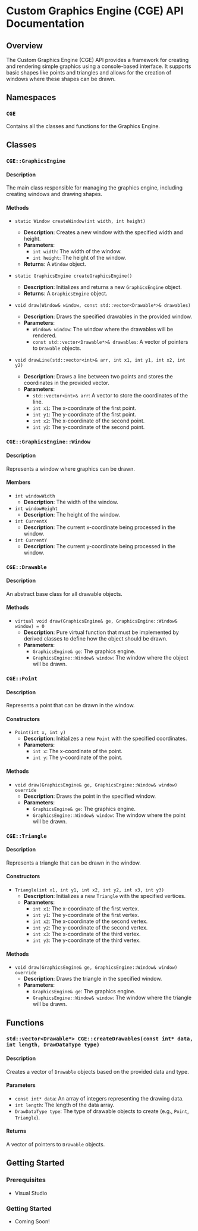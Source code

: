 # Custom Graphics Engine (CGE) API Documentation

## Overview
The Custom Graphics Engine (CGE) API provides a framework for creating and rendering simple graphics using a console-based interface. It supports basic shapes like points and triangles and allows for the creation of windows where these shapes can be drawn.

## Namespaces

### `CGE`
Contains all the classes and functions for the Graphics Engine.

## Classes

### `CGE::GraphicsEngine`

#### Description
The main class responsible for managing the graphics engine, including creating windows and drawing shapes.

#### Methods

- `static Window createWindow(int width, int height)`
  - **Description**: Creates a new window with the specified width and height.
  - **Parameters**:
    - `int width`: The width of the window.
    - `int height`: The height of the window.
  - **Returns**: A `Window` object.

- `static GraphicsEngine createGraphicsEngine()`
  - **Description**: Initializes and returns a new `GraphicsEngine` object.
  - **Returns**: A `GraphicsEngine` object.

- `void draw(Window& window, const std::vector<Drawable*>& drawables)`
  - **Description**: Draws the specified drawables in the provided window.
  - **Parameters**:
    - `Window& window`: The window where the drawables will be rendered.
    - `const std::vector<Drawable*>& drawables`: A vector of pointers to `Drawable` objects.

- `void drawLine(std::vector<int>& arr, int x1, int y1, int x2, int y2)`
  - **Description**: Draws a line between two points and stores the coordinates in the provided vector.
  - **Parameters**:
    - `std::vector<int>& arr`: A vector to store the coordinates of the line.
    - `int x1`: The x-coordinate of the first point.
    - `int y1`: The y-coordinate of the first point.
    - `int x2`: The x-coordinate of the second point.
    - `int y2`: The y-coordinate of the second point.

### `CGE::GraphicsEngine::Window`

#### Description
Represents a window where graphics can be drawn.

#### Members

- `int windowWidth`
  - **Description**: The width of the window.
- `int windowHeight`
  - **Description**: The height of the window.
- `int CurrentX`
  - **Description**: The current x-coordinate being processed in the window.
- `int CurrentY`
  - **Description**: The current y-coordinate being processed in the window.

### `CGE::Drawable`

#### Description
An abstract base class for all drawable objects.

#### Methods

- `virtual void draw(GraphicsEngine& ge, GraphicsEngine::Window& window) = 0`
  - **Description**: Pure virtual function that must be implemented by derived classes to define how the object should be drawn.
  - **Parameters**:
    - `GraphicsEngine& ge`: The graphics engine.
    - `GraphicsEngine::Window& window`: The window where the object will be drawn.

### `CGE::Point`

#### Description
Represents a point that can be drawn in the window.

#### Constructors

- `Point(int x, int y)`
  - **Description**: Initializes a new `Point` with the specified coordinates.
  - **Parameters**:
    - `int x`: The x-coordinate of the point.
    - `int y`: The y-coordinate of the point.

#### Methods

- `void draw(GraphicsEngine& ge, GraphicsEngine::Window& window) override`
  - **Description**: Draws the point in the specified window.
  - **Parameters**:
    - `GraphicsEngine& ge`: The graphics engine.
    - `GraphicsEngine::Window& window`: The window where the point will be drawn.

### `CGE::Triangle`

#### Description
Represents a triangle that can be drawn in the window.

#### Constructors

- `Triangle(int x1, int y1, int x2, int y2, int x3, int y3)`
  - **Description**: Initializes a new `Triangle` with the specified vertices.
  - **Parameters**:
    - `int x1`: The x-coordinate of the first vertex.
    - `int y1`: The y-coordinate of the first vertex.
    - `int x2`: The x-coordinate of the second vertex.
    - `int y2`: The y-coordinate of the second vertex.
    - `int x3`: The x-coordinate of the third vertex.
    - `int y3`: The y-coordinate of the third vertex.

#### Methods

- `void draw(GraphicsEngine& ge, GraphicsEngine::Window& window) override`
  - **Description**: Draws the triangle in the specified window.
  - **Parameters**:
    - `GraphicsEngine& ge`: The graphics engine.
    - `GraphicsEngine::Window& window`: The window where the triangle will be drawn.

## Functions

### `std::vector<Drawable*> CGE::createDrawables(const int* data, int length, DrawDataType type)`

#### Description
Creates a vector of `Drawable` objects based on the provided data and type.

#### Parameters

- `const int* data`: An array of integers representing the drawing data.
- `int length`: The length of the data array.
- `DrawDataType type`: The type of drawable objects to create (e.g., `Point`, `Triangle`).

#### Returns
A vector of pointers to `Drawable` objects.

## Getting Started

### Prerequisites
- Visual Studio

### Getting Started
- Coming Soon!
